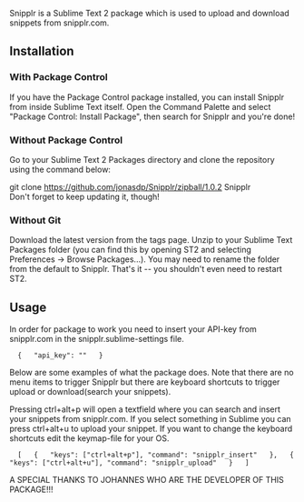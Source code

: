 Snipplr is a Sublime Text 2 package which is used to upload and download snippets from snipplr.com.

## Installation

### With Package Control

If you have the Package Control package installed, you can install Snipplr from inside Sublime Text itself. Open the Command Palette and select "Package Control: Install Package", then search for Snipplr and you're done!

### Without Package Control

Go to your Sublime Text 2 Packages directory and clone the repository using the command below:

git clone https://github.com/jonasdp/Snipplr/zipball/1.0.2 Snipplr  
Don't forget to keep updating it, though!

### Without Git

Download the latest version from the tags page. Unzip to your Sublime Text Packages folder (you can find this by opening ST2 and selecting Preferences -> Browse Packages...). You may need to rename the folder from the default to Snipplr. That's it -- you shouldn't even need to restart ST2.

## Usage
In order for package to work you need to insert your API-key from snipplr.com in the snipplr.sublime-settings file.

`  
{  
  "api_key": ""  
}  
`
 
Below are some examples of what the package does. Note that there are no menu items to trigger Snipplr but there are keyboard shortcuts to trigger upload or download(search your snippets).

Pressing ctrl+alt+p will open a textfield where you can search and insert your snippets from snipplr.com. If you select something in Sublime you can press ctrl+alt+u to upload your snippet. If you want to change the keyboard shortcuts edit the keymap-file for your OS.

`  
[  
  {  
    "keys": ["ctrl+alt+p"], "command": "snipplr_insert"  
  },  
  {  
    "keys": ["ctrl+alt+u"], "command": "snipplr_upload"  
  }  
]  
`

A SPECIAL THANKS TO JOHANNES WHO ARE THE DEVELOPER OF THIS PACKAGE!!!